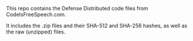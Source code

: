 This repo contains the Defense Distributed code files from CodeIsFreeSpeech.com.

It includes the .zip files and their SHA-512 and SHA-256 hashes, as well as the
raw (unzipped) files.
